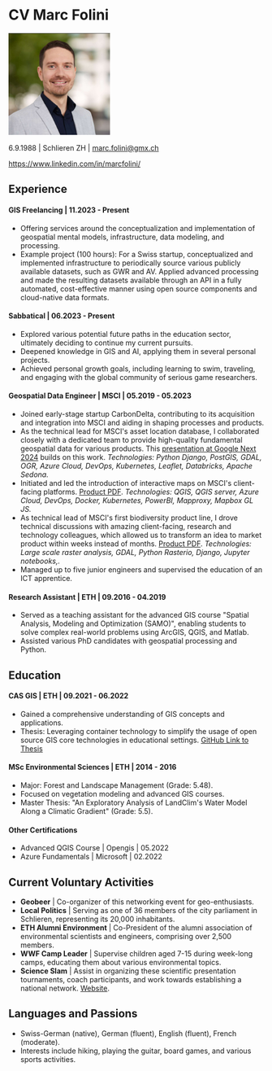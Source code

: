 # CV Marc Folini

<img src="assets/mfprofile.jpg" alt="Profile picture of Marc Folini" width="200"/>

6.9.1988 | Schlieren ZH | marc.folini@gmx.ch

https://www.linkedin.com/in/marcfolini/


## Experience

#### GIS Freelancing | 11.2023 - Present
- Offering services around the conceptualization and implementation of geospatial mental models, infrastructure, data modeling, and processing.
- Example project (100 hours): For a Swiss startup, conceptualized and implemented infrastructure to periodically source various publicly available datasets, such as GWR and AV. Applied advanced processing and made the resulting datasets available through an API in a fully automated, cost-effective manner using open source components and cloud-native data formats.

#### Sabbatical | 06.2023 - Present
- Explored various potential future paths in the education sector, ultimately deciding to continue my current pursuits.
- Deepened knowledge in GIS and AI, applying them in several personal projects.
- Achieved personal growth goals, including learning to swim, traveling, and engaging with the global community of serious game researchers.

#### Geospatial Data Engineer | MSCI | 05.2019 - 05.2023
- Joined early-stage startup CarbonDelta, contributing to its acquisition and integration into MSCI and aiding in shaping processes and products.
- As the technical lead for MSCI's asset location database, I collaborated closely with a dedicated team to provide high-quality fundamental geospatial data for various products. This [presentation at Google Next 2024](https://youtu.be/olGHj3j_hsY?si=5YkPNT95OMSWysdm) builds on this work. *Technologies: Python Django, PostGIS, GDAL, OGR, Azure Cloud, DevOps, Kubernetes, Leaflet, Databricks, Apache Sedona.*
- Initiated and led the introduction of interactive maps on MSCI's client-facing platforms. [Product PDF](https://query.prod.cms.rt.microsoft.com/cms/api/am/binary/RWOfc8). *Technologies: QGIS, QGIS server, Azure Cloud, DevOps, Docker, Kubernetes, PowerBI, Mapproxy, Mapbox GL JS.*
- As technical lead of MSCI's first biodiversity product line, I drove technical discussions with amazing client-facing, research and technology colleagues, which allowed us to transform an idea to market product within weeks instead of months. [Product PDF](https://www.msci.com/documents/1296102/35426413/MSCI%2BBiodiversity-crb-en.pdf). *Technologies: Large scale raster analysis, GDAL, Python Rasterio, Django, Jupyter notebooks,.*
- Managed up to five junior engineers and supervised the education of an ICT apprentice.

#### Research Assistant | ETH | 09.2016 - 04.2019
- Served as a teaching assistant for the advanced GIS course "Spatial Analysis, Modeling and Optimization (SAMO)", enabling students to solve complex real-world problems using ArcGIS, QGIS, and Matlab.
- Assisted various PhD candidates with geospatial processing and Python.

## Education
#### CAS GIS | ETH | 09.2021 - 06.2022
- Gained a comprehensive understanding of GIS concepts and applications.
- Thesis: Leveraging container technology to simplify the usage of open source GIS core technologies in educational settings. [GitHub Link to Thesis](https://github.com/folinimarc/os_gis_sandbox)

#### MSc Environmental Sciences | ETH | 2014 - 2016
- Major: Forest and Landscape Management (Grade: 5.48).
- Focused on vegetation modeling and advanced GIS courses.
- Master Thesis: "An Exploratory Analysis of LandClim's Water Model Along a Climatic Gradient" (Grade: 5.5).

#### Other Certifications
- Advanced QGIS Course | Opengis | 05.2022
- Azure Fundamentals | Microsoft | 02.2022

## Current Voluntary Activities
- **Geobeer** | Co-organizer of this networking event for geo-enthusiasts.
- **Local Politics** | Serving as one of 36 members of the city parliament in Schlieren, representing its 20,000 inhabitants.
- **ETH Alumni Environment** | Co-President of the alumni association of environmental scientists and engineers, comprising over 2,500 members.
- **WWF Camp Leader** | Supervise children aged 7-15 during week-long camps, educating them about various environmental topics.
- **Science Slam** | Assist in organizing these scientific presentation tournaments, coach participants, and work towards establishing a national network. [Website](https://scienceslam.ch).

## Languages and Passions
- Swiss-German (native), German (fluent), English (fluent), French (moderate).
- Interests include hiking, playing the guitar, board games, and various sports activities.
